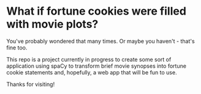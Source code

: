 # What if fortune cookies were filled with movie plots?

You've probably wondered that many times. Or maybe you haven't - that's fine too.

This repo is a project currently in progress to create some sort of application using spaCy to transform brief movie synopses into fortune cookie statements and, hopefully, a web app that will be fun to use.

Thanks for visiting!
